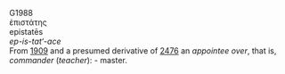 G1988  
ἐπιστάτης  
epistatēs  
*ep-is-tat‘-ace*  
From [1909](g1909) and a presumed derivative of [2476](g2476) an
*appointee* *over*, that is, *commander* (*teacher*): - master.  
